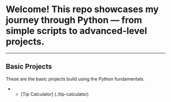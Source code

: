 # Welcome! This repo showcases my journey through Python — from simple scripts to advanced-level projects.

---

## Basic Projects

These are the basic projects build using the Python fundamentals.

- * [Tip Calculator] (./tip-calculator)
